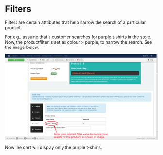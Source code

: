 # Filters

Filters are certain attributes that help narrow the search of a particular product.

For e.g., assume that a customer searches for purple t-shirts in the store. Now, the productfilter is set as colour > purple, to narrow the search. See the image below:

![Filters](./assets/images/product_variable_filters.png)

Now the cart will display only the purple t-shirts.